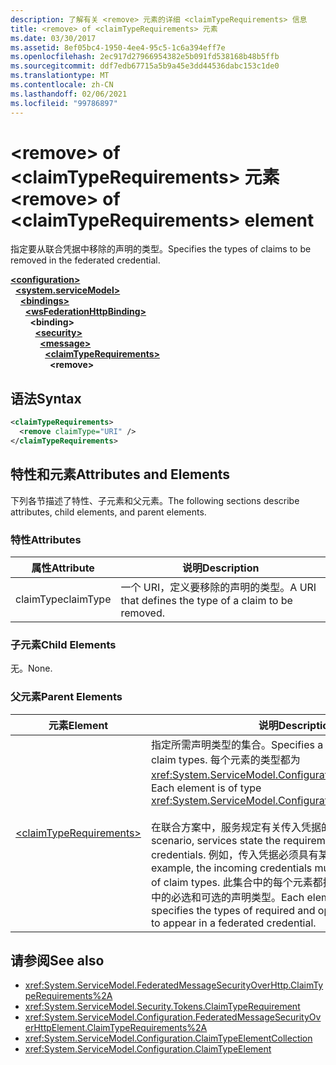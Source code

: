 ```yaml
---
description: 了解有关 <remove> 元素的详细 <claimTypeRequirements> 信息
title: <remove> of <claimTypeRequirements> 元素
ms.date: 03/30/2017
ms.assetid: 8ef05bc4-1950-4ee4-95c5-1c6a394eff7e
ms.openlocfilehash: 2ec917d27966954382e5b091fd538168b48b5ffb
ms.sourcegitcommit: ddf7edb67715a5b9a45e3dd44536dabc153c1de0
ms.translationtype: MT
ms.contentlocale: zh-CN
ms.lasthandoff: 02/06/2021
ms.locfileid: "99786897"
---
```

# <a name="remove-of-claimtyperequirements-element"></a><span data-ttu-id="b4f5d-103">\<remove> of \<claimTypeRequirements> 元素</span><span class="sxs-lookup"><span data-stu-id="b4f5d-103">\<remove> of \<claimTypeRequirements> element</span></span>

<span data-ttu-id="b4f5d-104">指定要从联合凭据中移除的声明的类型。</span><span class="sxs-lookup"><span data-stu-id="b4f5d-104">Specifies the types of claims to be removed in the federated credential.</span></span>  
  
[**\<configuration>**](../configuration-element.md)\
&nbsp;&nbsp;[**\<system.serviceModel>**](system-servicemodel.md)\
&nbsp;&nbsp;&nbsp;&nbsp;[**\<bindings>**](bindings.md)\
&nbsp;&nbsp;&nbsp;&nbsp;&nbsp;&nbsp;[**\<wsFederationHttpBinding>**](wsfederationhttpbinding.md)\
&nbsp;&nbsp;&nbsp;&nbsp;&nbsp;&nbsp;&nbsp;&nbsp;**\<binding>**\
&nbsp;&nbsp;&nbsp;&nbsp;&nbsp;&nbsp;&nbsp;&nbsp;&nbsp;&nbsp;[**\<security>**](security-of-wsfederationhttpbinding.md)\
&nbsp;&nbsp;&nbsp;&nbsp;&nbsp;&nbsp;&nbsp;&nbsp;&nbsp;&nbsp;&nbsp;&nbsp;[**\<message>**](message-element-of-wsfederationhttpbinding.md)\
&nbsp;&nbsp;&nbsp;&nbsp;&nbsp;&nbsp;&nbsp;&nbsp;&nbsp;&nbsp;&nbsp;&nbsp;&nbsp;&nbsp;[**\<claimTypeRequirements>**](claimtyperequirements-for-message.md)\
&nbsp;&nbsp;&nbsp;&nbsp;&nbsp;&nbsp;&nbsp;&nbsp;&nbsp;&nbsp;&nbsp;&nbsp;&nbsp;&nbsp;&nbsp;&nbsp;**\<remove>**  
  
## <a name="syntax"></a><span data-ttu-id="b4f5d-105">语法</span><span class="sxs-lookup"><span data-stu-id="b4f5d-105">Syntax</span></span>  
  
```xml  
<claimTypeRequirements>
  <remove claimType="URI" />
</claimTypeRequirements>
```  
  
## <a name="attributes-and-elements"></a><span data-ttu-id="b4f5d-106">特性和元素</span><span class="sxs-lookup"><span data-stu-id="b4f5d-106">Attributes and Elements</span></span>  

 <span data-ttu-id="b4f5d-107">下列各节描述了特性、子元素和父元素。</span><span class="sxs-lookup"><span data-stu-id="b4f5d-107">The following sections describe attributes, child elements, and parent elements.</span></span>  
  
### <a name="attributes"></a><span data-ttu-id="b4f5d-108">特性</span><span class="sxs-lookup"><span data-stu-id="b4f5d-108">Attributes</span></span>  
  
|<span data-ttu-id="b4f5d-109">属性</span><span class="sxs-lookup"><span data-stu-id="b4f5d-109">Attribute</span></span>|<span data-ttu-id="b4f5d-110">说明</span><span class="sxs-lookup"><span data-stu-id="b4f5d-110">Description</span></span>|  
|---------------|-----------------|  
|<span data-ttu-id="b4f5d-111">claimType</span><span class="sxs-lookup"><span data-stu-id="b4f5d-111">claimType</span></span>|<span data-ttu-id="b4f5d-112">一个 URI，定义要移除的声明的类型。</span><span class="sxs-lookup"><span data-stu-id="b4f5d-112">A URI that defines the type of a claim to be removed.</span></span>|  
  
### <a name="child-elements"></a><span data-ttu-id="b4f5d-113">子元素</span><span class="sxs-lookup"><span data-stu-id="b4f5d-113">Child Elements</span></span>  

 <span data-ttu-id="b4f5d-114">无。</span><span class="sxs-lookup"><span data-stu-id="b4f5d-114">None.</span></span>  
  
### <a name="parent-elements"></a><span data-ttu-id="b4f5d-115">父元素</span><span class="sxs-lookup"><span data-stu-id="b4f5d-115">Parent Elements</span></span>  
  
|<span data-ttu-id="b4f5d-116">元素</span><span class="sxs-lookup"><span data-stu-id="b4f5d-116">Element</span></span>|<span data-ttu-id="b4f5d-117">说明</span><span class="sxs-lookup"><span data-stu-id="b4f5d-117">Description</span></span>|  
|-------------|-----------------|  
|[\<claimTypeRequirements>](claimtyperequirements-for-message.md)|<span data-ttu-id="b4f5d-118">指定所需声明类型的集合。</span><span class="sxs-lookup"><span data-stu-id="b4f5d-118">Specifies a collection of required claim types.</span></span> <span data-ttu-id="b4f5d-119">每个元素的类型都为 <xref:System.ServiceModel.Configuration.ClaimTypeElement>。</span><span class="sxs-lookup"><span data-stu-id="b4f5d-119">Each element is of type <xref:System.ServiceModel.Configuration.ClaimTypeElement>.</span></span><br /><br /> <span data-ttu-id="b4f5d-120">在联合方案中，服务规定有关传入凭据的要求。</span><span class="sxs-lookup"><span data-stu-id="b4f5d-120">In a federated scenario, services state the requirements on incoming credentials.</span></span> <span data-ttu-id="b4f5d-121">例如，传入凭据必须具有某组声明类型。</span><span class="sxs-lookup"><span data-stu-id="b4f5d-121">For example, the incoming credentials must possess a certain set of claim types.</span></span> <span data-ttu-id="b4f5d-122">此集合中的每个元素都指定希望出现在联合凭据中的必选和可选的声明类型。</span><span class="sxs-lookup"><span data-stu-id="b4f5d-122">Each element in this collection specifies the types of required and optional claims expected to appear in a federated credential.</span></span>|  
  
## <a name="see-also"></a><span data-ttu-id="b4f5d-123">请参阅</span><span class="sxs-lookup"><span data-stu-id="b4f5d-123">See also</span></span>

- <xref:System.ServiceModel.FederatedMessageSecurityOverHttp.ClaimTypeRequirements%2A>
- <xref:System.ServiceModel.Security.Tokens.ClaimTypeRequirement>
- <xref:System.ServiceModel.Configuration.FederatedMessageSecurityOverHttpElement.ClaimTypeRequirements%2A>
- <xref:System.ServiceModel.Configuration.ClaimTypeElementCollection>
- <xref:System.ServiceModel.Configuration.ClaimTypeElement>
